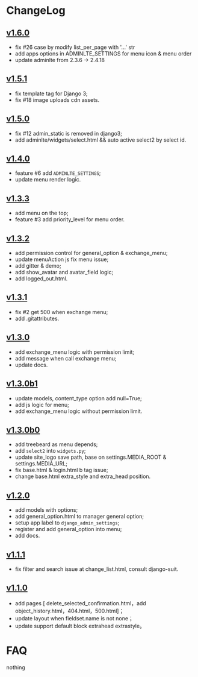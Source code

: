 # ChangeLog

## [v1.6.0](https://github.com/wuyue92tree/django-adminlte-ui/releases/tag/1.6.0)

- fix #26 case by modify list_per_page with '…' str
- add apps options in ADMINLTE_SETTINGS for menu icon & menu order
- update adminlte from 2.3.6 -> 2.4.18

## [v1.5.1](https://github.com/wuyue92tree/django-adminlte-ui/releases/tag/1.5.1)

- fix template tag for Django 3;
- fix #18 image uploads cdn assets.

## [v1.5.0](https://github.com/wuyue92tree/django-adminlte-ui/releases/tag/1.5.0)

- fix #12 admin_static is removed in django3;
- add adminlte/widgets/select.html && auto active select2 by select id.

## [v1.4.0](https://github.com/wuyue92tree/django-adminlte-ui/releases/tag/1.4.0)

- feature #6 add `ADMINLTE_SETTINGS`;
- update menu render logic.

## [v1.3.3](https://github.com/wuyue92tree/django-adminlte-ui/releases/tag/1.3.3)

- add menu on the top;
- feature #3 add priority_level for menu order.

## [v1.3.2](https://github.com/wuyue92tree/django-adminlte-ui/releases/tag/1.3.2)

- add permission control for general_option & exchange_menu;
- update menuAction js fix menu issue;
- add gitter & demo;
- add show_avatar and avatar_field logic;
- add logged_out.html.

## [v1.3.1](https://github.com/wuyue92tree/django-adminlte-ui/releases/tag/1.3.1)

- fix #2 get 500 when exchange menu;
- add .gitattributes.

## [v1.3.0](https://github.com/wuyue92tree/django-adminlte-ui/releases/tag/1.3.0)

- add exchange_menu logic with permission limit;
- add message when call exchange menu;
- update docs.

## [v1.3.0b1](https://github.com/wuyue92tree/django-adminlte-ui/releases/tag/1.3.0b1)

- update models, content_type option add null=True;
- add js logic for menu;
- add exchange_menu logic without permission limit.

## [v1.3.0b0](https://github.com/wuyue92tree/django-adminlte-ui/releases/tag/1.3.0b0)

- add treebeard as menu depends;
- add `select2` into `widgets.py`;
- update site_logo save path, base on settings.MEDIA_ROOT & settings.MEDIA_URL;
- fix base.html & login.html b tag issue;
- change base.html extra_style and extra_head position.

## [v1.2.0](https://github.com/wuyue92tree/django-adminlte-ui/releases/tag/1.2.0)

- add models with options;
- add general_option.html to manager general option;
- setup app label to `django_admin_settings`;
- register and add general_option into menu;
- add docs.

## [v1.1.1](https://github.com/wuyue92tree/django-adminlte-ui/releases/tag/1.1.1)

- fix filter and search issue at change_list.html, consult django-suit.

## [v1.1.0](https://github.com/wuyue92tree/django-adminlte-ui/releases/tag/1.1.0)

- add pages [ delete_selected_confirmation.html，add object_history.html，404.html，500.html]；
- update layout when fieldset.name is not none；
- update support default block extrahead extrastyle。

# FAQ

nothing